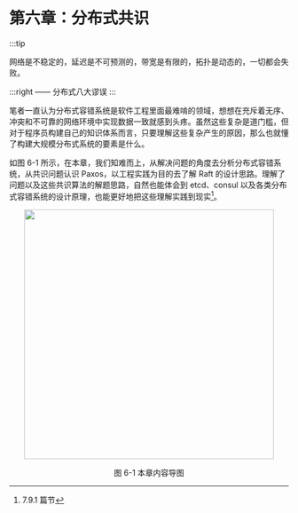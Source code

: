 # 第六章：分布式共识

:::tip <a/>

网络是不稳定的，延迟是不可预测的，带宽是有限的，拓扑是动态的，一切都会失败。

:::right
—— 分布式八大谬误
:::

笔者一直认为分布式容错系统是软件工程里面最难啃的领域，想想在充斥着无序、冲突和不可靠的网络环境中实现数据一致就感到头疼。虽然这些复杂是道门槛，但对于程序员构建自己的知识体系而言，只要理解这些复杂产生的原因，那么也就懂了构建大规模分布式系统的要素是什么。

如图 6-1 所示，在本章，我们知难而上，从解决问题的角度去分析分布式容错系统，从共识问题认识 Paxos，以工程实践为目的去了解 Raft 的设计思路。理解了问题以及这些共识算法的解题思路，自然也能体会到 etcd、consul 以及各类分布式容错系统的设计原理，也能更好地把这些理解实践到现实[^1]。

<div  align="center">
	<img src="../assets/consensus.png" width = "450"  align=center />
	<p>图 6-1 本章内容导图</p>
</div>

[^1]: 7.9.1 篇节